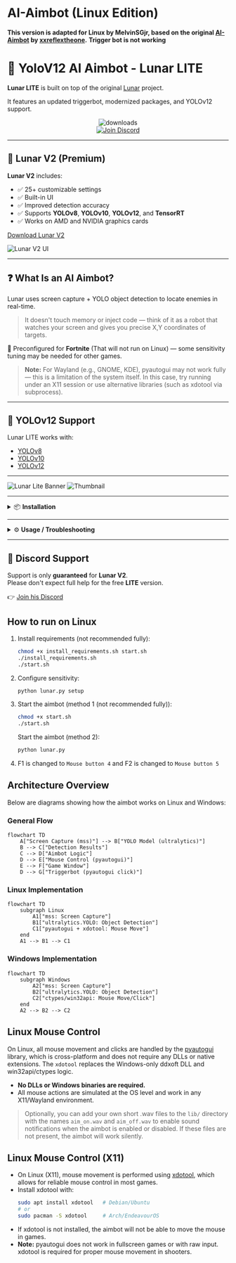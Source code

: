 # AI-Aimbot (Linux Edition)

**This version is adapted for Linux by MelvinSGjr, based on the original [AI-Aimbot](https://github.com/xxreflextheone/AI-Aimbot) by [xxreflextheone](https://github.com/xxreflextheone).**
**Trigger bot is not working**

# 🧠 YoloV12 AI Aimbot - Lunar LITE

**Lunar LITE** is built on top of the original [Lunar](https://github.com/zeyad-mansour/lunar) project.

It features an updated triggerbot, modernized packages, and YOLOv12 support.

<div align="center">

<img src="https://ucarecdn.com/a90b3848-a54f-42ff-beab-6c07b5693a73/downloads.svg" alt="downloads" /><br>
<a href="https://discord.gg/aiaimbot">
  <img src="https://ucarecdn.com/50ea9c7c-7384-45bf-b8ee-1f8826b71bdd/lunar1.svg" alt="Join Discord" />
</a>

</div>

---

## 🚀 Lunar V2 (Premium)

**Lunar V2** includes:

- ✅ 25+ customizable settings  
- ✅ Built-in UI  
- ✅ Improved detection accuracy  
- ✅ Supports **YOLOv8**, **YOLOv10**, **YOLOv12**, and **TensorRT**  
- ✅ Works on AMD and NVIDIA graphics cards

[Download Lunar V2](https://gannonr.com/lunar)

![Lunar V2 UI](https://github.com/user-attachments/assets/173ace44-2a46-45a3-aeba-5c2ce9c9e7b4)

---

## ❓ What Is an AI Aimbot?

Lunar uses screen capture + YOLO object detection to locate enemies in real-time.

> It doesn't touch memory or inject code — think of it as a robot that watches your screen and gives you precise X,Y coordinates of targets.

🎯 Preconfigured for **Fortnite** (That will not run on Linux) — some sensitivity tuning may be needed for other games.

> **Note:** For Wayland (e.g., GNOME, KDE), pyautogui may not work fully — this is a limitation of the system itself. In this case, try running under an X11 session or use alternative libraries (such as xdotool via subprocess).

---

## 🔧 YOLOv12 Support

Lunar LITE works with:
- [YOLOv8](https://github.com/ultralytics/ultralytics)
- [YOLOv10](https://github.com/ultralytics/ultralytics)
- [YOLOv12](https://github.com/ultralytics/ultralytics)

---

![Lunar Lite Banner](https://github.com/user-attachments/assets/05864acf-cdd1-484f-be79-fa4a9643e8c2)
![Thumbnail](https://github.com/user-attachments/assets/afa30dd2-8168-4c64-999e-bedb0bef4dec)

---

<details>
<summary>📦 <strong>Installation</strong></summary>

1. Install [Python 3.10.5](https://www.python.org/downloads/release/python-3105/)
2. Install **CUDA Toolkit** 11.8, 12.4, or 12.6 (**12.6 recommended**)
3. Navigate to the root folder and run:
    ```
    install_requirements.bat
    ```
4. Launch with:
    ```
    start.bat
    ```

</details>

---

<details>
<summary>⚙️ <strong>Usage / Troubleshooting</strong></summary>

### If you get `CUDA IS UNAVAILABLE` error:
1. Make sure your installed CUDA version matches.
2. Visit [pytorch.org](https://pytorch.org/get-started/locally/) and install the right build.

Command for CUDA 12.6:
```
pip3 install torch torchvision torchaudio --index-url https://download.pytorch.org/whl/cu126
```

---

### If the console closes instantly:
```
python lunar.py
```

---

### To configure sensitivity:
```
python lunar.py setup
```

---

### To collect training images:
```
python lunar.py collect_data
```

</details>

---

## 💬 Discord Support

Support is only **guaranteed** for **Lunar V2**.  
Please don't expect full help for the free **LITE** version.

👉 [Join his Discord](https://discord.gg/aiaimbot)

## How to run on Linux

1. Install requirements (not recommended fully):
   ```sh
   chmod +x install_requirements.sh start.sh
   ./install_requirements.sh
   ./start.sh
   ```
2. Configure sensitivity:
   ```sh
   python lunar.py setup
   ```

2. Start the aimbot (method 1 (not recommended fully)):
   ```sh
   chmod +x start.sh
   ./start.sh
   ```
   Start the aimbot (method 2):
   ```sh
   python lunar.py
   ```
3. F1 is changed to `Mouse button 4` and F2 is changed to `Mouse button 5`

## Architecture Overview

Below are diagrams showing how the aimbot works on Linux and Windows:

### General Flow

```mermaid
flowchart TD
    A["Screen Capture (mss)"] --> B["YOLO Model (ultralytics)"]
    B --> C["Detection Results"]
    C --> D["Aimbot Logic"]
    D --> E["Mouse Control (pyautogui)"]
    E --> F["Game Window"]
    D --> G["Triggerbot (pyautogui click)"]
```

### Linux Implementation

```mermaid
flowchart TD
    subgraph Linux
        A1["mss: Screen Capture"]
        B1["ultralytics.YOLO: Object Detection"]
        C1["pyautogui + xdotool: Mouse Move"]
    end
    A1 --> B1 --> C1
```

### Windows Implementation

```mermaid
flowchart TD
    subgraph Windows
        A2["mss: Screen Capture"]
        B2["ultralytics.YOLO: Object Detection"]
        C2["ctypes/win32api: Mouse Move/Click"]
    end
    A2 --> B2 --> C2
```

## Linux Mouse Control

On Linux, all mouse movement and clicks are handled by the [pyautogui](https://pyautogui.readthedocs.io/en/latest/) library, which is cross-platform and does not require any DLLs or native extensions. The `xdotool` replaces the Windows-only ddxoft DLL and win32api/ctypes logic.

- **No DLLs or Windows binaries are required.**
- All mouse actions are simulated at the OS level and work in any X11/Wayland environment.

> Optionally, you can add your own short .wav files to the `lib/` directory with the names `aim_on.wav` and `aim_off.wav` to enable sound notifications when the aimbot is enabled or disabled. If these files are not present, the aimbot will work silently.

## Linux Mouse Control (X11)

- On Linux (X11), mouse movement is performed using [xdotool](https://github.com/jordansissel/xdotool), which allows for reliable mouse control in most games.
- Install xdotool with:
  ```sh
  sudo apt install xdotool   # Debian/Ubuntu
  # or
  sudo pacman -S xdotool     # Arch/EndeavourOS
  ```
- If xdotool is not installed, the aimbot will not be able to move the mouse in games.
- **Note:** pyautogui does not work in fullscreen games or with raw input. xdotool is required for proper mouse movement in shooters.
